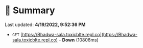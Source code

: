 # 📖 Summary
Last updated: **4/19/2022, 9:52:36 PM**

- `GET` [https://Bhadwa-sala.toxicblte.repl.co](https://Bhadwa-sala.toxicblte.repl.co) - **Down** (10806ms)
